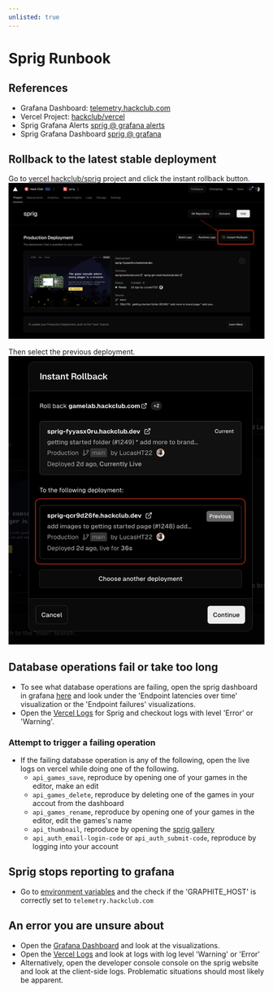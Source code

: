 ```yaml
---
unlisted: true
---
```


# Sprig Runbook 

## References
- Grafana Dashboard: [telemetry.hackclub.com](https://telemetry.hackclub.com) 
- Vercel Project: [hackclub/vercel](https://vercel.com/hackclub/sprig)
- Sprig Grafana Alerts [sprig @ grafana alerts](https://telemetry.hackclub.com/alerting/list)
- Sprig Grafana Dashboard [sprig @ grafana](https://telemetry.hackclub.com/d/b7ac7960-a18f-4c83-a4e5-767d50ad62c7/sprig?orgId=1)

## Rollback to the latest stable deployment

Go to [vercel hackclub/sprig](https://vercel.com/hackclub/sprig) project and click the instant rollback button.
![rollback_01](../../static/img/rollback01.png)

Then select the previous deployment. 
![rollback_02](../../static/img/rollback02.png)

## Database operations fail or take too long
- To see what database operations are failing, open the sprig dashboard in grafana [here](https://telemetry.hackclub.com/d/b7ac7960-a18f-4c83-a4e5-767d50ad62c7/sprig?orgId=1) and look under the 'Endpoint latencies over time' visualization or the 'Endpoint failures' visualizations. 
- Open the [Vercel Logs](https://vercel.com/hackclub/sprig/logs?page=1&timeline=past30Minutes&startDate=1702547588649&endDate=1702549388649) for Sprig and checkout logs with level 'Error' or 'Warning'. 

### Attempt to trigger a failing operation
- If the failing database operation is any of the following, open the live logs on vercel while doing one of the following.
	- `api_games_save`, reproduce by opening one of your games in the editor, make an edit
	- `api_games_delete`, reproduce by deleting one of the games in your accout from the dashboard
	- `api_games_rename`, reproduce by opening one of your games in the editor, edit the games's name 
	- `api_thumbnail`, reproduce by opening the [sprig gallery](https://sprig.hackclub.com/gallery) 
	- `api_auth_email-login-code` or `api_auth_submit-code`, reproduce by logging into your account

## Sprig stops reporting to grafana

- Go to [environment variables](https://vercel.com/hackclub/sprig/settings/environment-variables) and the check if the 'GRAPHITE_HOST' is correctly set to `telemetry.hackclub.com`

## An error you are unsure about

- Open the [Grafana Dashboard](https://telemetry.hackclub.com/d/b7ac7960-a18f-4c83-a4e5-767d50ad62c7/sprig?orgId=1) and look at the visualizations. 
- Open the [Vercel Logs](https://vercel.com/hackclub/sprig/logs?page=1&timeline=past30Minutes&startDate=1702547588649&endDate=1702549388649) and look at logs with log level 'Warning' or 'Error'
- Alternatively, open the developer console console on the sprig website and look at the client-side logs.
Problematic situations should most likely be apparent.  
